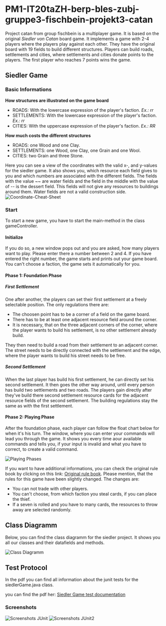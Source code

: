 # PM1-IT20taZH-berp-bles-zubj-gruppe3-fischbein-projekt3-catan
Project catan from group fischbein is a multiplayer game. It is based on the original *Siedler von Catan* board game.
It implements a game with 2-4 players where the players play against each other. 
They have the original board with 19 fields to build different structures.
Players can build roads, settlements and cities, where settlements and cities donate points to the players. The first player who reaches 7 points wins the game.

## Siedler Game
### Basic Informations
**How structures are illustrated on the game board**
* ROADS: With the lowercase expression of the player's faction. *Ex.: rr*
* SETTLEMENTS: With the lowercase expression of the player's faction. *Ex.: rr*
* CITIES: With the uppercase expression of the player's faction. *Ex.: RR*

**How much costs the different structures**
* ROADS: one Wood and one Clay.
* SETTLEMENTS: one Wood, one Clay, one Grain and one Wool.
* CITIES: two Grain and three Stone.

Here you can see a view of the coordinates with the valid x-, and y-values for the siedler game.
It also shows you, which resource each field gives to you and which numbers are associated with the different fields.
The fields with the value ~~ are water fields and the field in the middle with the value of -- is the dessert field.
This fields will not give any resources to buildings around them. Water fields are not a valid construction side.
![Coordinate-Cheat-Sheet](doc/Coordinates-Cheat-Sheet.svg)

### Start
To start a new game, you have to start the main-method in the class gameController. 
#### Initialize
If you do so, a new window pops out and you are asked, how many players want to play. 
Please enter there a number between 2 and 4. If you have entered the right number, the game starts
and prints out your game board. You can't choose a faction, the game sets it automatically for you.

#### Phase 1: Foundation Phase
##### First Settlement
One after another, the players can set their first settlement at a freely selectable position. The only regulations there are:
* The choosen point has to be a corner of a field on the game board.
* There has to be at least one adjacent resource field around the corner.
* It is necessary, that on the three adjacent corners of the corner, where the player wants to build his settlement, is no other settlement already build. 

They then need to build a road from their settlement to an adjacent corner. The street needs to be directly connected with the settlement and the edge, where
the player wants to build his street needs to be free.
##### Second Settlement
When the last player has build his first settlement, he can directly set his second settlement. It then goes the other way around, until every person
has build two settlements and two roads. The players gain directly after they've build there second settlement resource cards for the adjacent resource fields of the second settlement. The building regulations stay the same as with the first settlement.

#### Phase 2: Playing Phase
After the foundation phase, each player can follow the float chart below for when it's his turn.
The window, where you can enter your commands will lead you through the game. It shows you every time aour available commands and tells you, if your
input is invalid and what you have to correct, to create a valid command.

![Playing Phases](doc/GameDiagramm.png)

If you want to have additional informations, you can check the original rule book by clicking on this link: [Original rule book](doc/originalRulebook.pdf). Please mention, that the rules for this game have been slightly changed. The changes are:
* You can not trade with other players.
* You can't choose, from which faction you steal cards, if you can place the thief.
* If a seven is rolled and you have to many cards, the resources to throw away are selected randomly.

## Class Diagramm
Below, you can find the class diagramm for the siedler project. It shows you all our classes and their datafields and methods.

![Class Diagramm](doc/Klassendiagramm.png)

## Test Protocol
In the pdf you can find all information about the junit tests for the siedlerGame.java class.

you can find the pdf her: 
[Siedler Game test documentation](https://github.zhaw.ch/PM1-IT20taZH-berp-bles-zubj/gruppe3-fischbein-projekt3-catan/blob/master/doc/testing/testing-siedlerGame-documentation.pdf)

### Screenshots
![Screenshots JUnit](doc/testing/tests-1.PNG)
![Screenshots JUnit2](doc/testing/tests-2.PNG)
